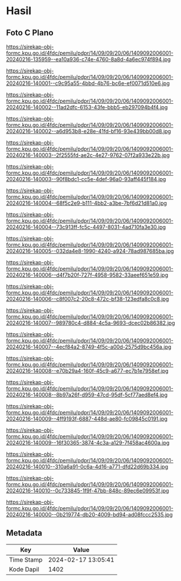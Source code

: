 # Hasil

## Foto C Plano

https://sirekap-obj-formc.kpu.go.id/4fdc/pemilu/pdpr/14/09/09/20/06/1409092006001-20240216-135959--ea10a936-c74e-4760-8a8d-4a6ec974f894.jpg

https://sirekap-obj-formc.kpu.go.id/4fdc/pemilu/pdpr/14/09/09/20/06/1409092006001-20240216-140001--c9c95a55-4bbd-4b76-bc6e-ef0071d510e6.jpg

https://sirekap-obj-formc.kpu.go.id/4fdc/pemilu/pdpr/14/09/09/20/06/1409092006001-20240216-140002--11ad2dfc-6153-43fe-bbb5-eb297094b4f4.jpg

https://sirekap-obj-formc.kpu.go.id/4fdc/pemilu/pdpr/14/09/09/20/06/1409092006001-20240216-140002--a6d953b8-e28e-41fd-bf16-93e439bb00d8.jpg

https://sirekap-obj-formc.kpu.go.id/4fdc/pemilu/pdpr/14/09/09/20/06/1409092006001-20240216-140003--2f2555fd-ae2c-4e27-9762-07f2a933e22b.jpg

https://sirekap-obj-formc.kpu.go.id/4fdc/pemilu/pdpr/14/09/09/20/06/1409092006001-20240216-140003--90f8bdc1-cc5e-4def-96a0-93aff445f184.jpg

https://sirekap-obj-formc.kpu.go.id/4fdc/pemilu/pdpr/14/09/09/20/06/1409092006001-20240216-140004--68f5c2e9-b111-4bb2-a3be-7bf6d21d81a0.jpg

https://sirekap-obj-formc.kpu.go.id/4fdc/pemilu/pdpr/14/09/09/20/06/1409092006001-20240216-140004--73c913ff-fc5c-4497-8031-4ad710fa3e30.jpg

https://sirekap-obj-formc.kpu.go.id/4fdc/pemilu/pdpr/14/09/09/20/06/1409092006001-20240216-140005--032da4e8-1990-4240-a924-78ad987685ba.jpg

https://sirekap-obj-formc.kpu.go.id/4fdc/pemilu/pdpr/14/09/09/20/06/1409092006001-20240216-140006--d4f7b20f-727f-4958-9582-33aeef651e59.jpg

https://sirekap-obj-formc.kpu.go.id/4fdc/pemilu/pdpr/14/09/09/20/06/1409092006001-20240216-140006--c8f007c2-20c8-472c-bf38-123edfa8c0c8.jpg

https://sirekap-obj-formc.kpu.go.id/4fdc/pemilu/pdpr/14/09/09/20/06/1409092006001-20240216-140007--989780c4-d884-4c5a-9693-dcec02b86382.jpg

https://sirekap-obj-formc.kpu.go.id/4fdc/pemilu/pdpr/14/09/09/20/06/1409092006001-20240216-140007--4ecf84a2-8749-4f5c-a00d-2575d9bc456a.jpg

https://sirekap-obj-formc.kpu.go.id/4fdc/pemilu/pdpr/14/09/09/20/06/1409092006001-20240216-140008--e70b29a4-160f-45c9-a677-ec7b1e7958ef.jpg

https://sirekap-obj-formc.kpu.go.id/4fdc/pemilu/pdpr/14/09/09/20/06/1409092006001-20240216-140008--8b97a26f-d959-47cd-95df-5cf77aed8ef4.jpg

https://sirekap-obj-formc.kpu.go.id/4fdc/pemilu/pdpr/14/09/09/20/06/1409092006001-20240216-140009--4ff9193f-6887-448d-ae80-fc09845c0191.jpg

https://sirekap-obj-formc.kpu.go.id/4fdc/pemilu/pdpr/14/09/09/20/06/1409092006001-20240216-140009--16f30365-3874-4c3a-a129-7f458ac4600a.jpg

https://sirekap-obj-formc.kpu.go.id/4fdc/pemilu/pdpr/14/09/09/20/06/1409092006001-20240216-140010--310a6a91-0c6a-4d16-a771-dfd22d69b334.jpg

https://sirekap-obj-formc.kpu.go.id/4fdc/pemilu/pdpr/14/09/09/20/06/1409092006001-20240216-140010--0c733845-1f9f-47bb-848c-89ec6e09953f.jpg

https://sirekap-obj-formc.kpu.go.id/4fdc/pemilu/pdpr/14/09/09/20/06/1409092006001-20240216-140000--0b219774-db20-4009-bd94-ad08fccc2535.jpg


## Metadata

| Key        | Value               |
| ---------- | ------------------- |
| Time Stamp | 2024-02-17 13:05:41 |
| Kode Dapil | 1402                |



